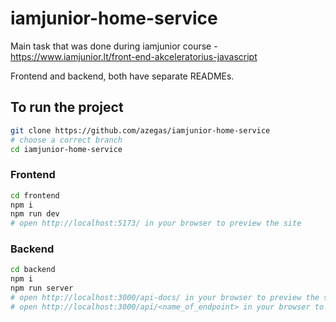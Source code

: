 # iamjunior-home-service

Main task that was done during iamjunior course - https://www.iamjunior.lt/front-end-akceleratorius-javascript

Frontend and backend, both have separate READMEs.

## To run the project

```bash
git clone https://github.com/azegas/iamjunior-home-service
# choose a correct branch
cd iamjunior-home-service
```

### Frontend

```bash
cd frontend
npm i
npm run dev
# open http://localhost:5173/ in your browser to preview the site
```

### Backend

```bash
cd backend
npm i
npm run server
# open http://localhost:3000/api-docs/ in your browser to preview the swagger docs
# open http://localhost:3000/api/<name_of_endpoint> in your browser to preview the chosen endpoint
```
